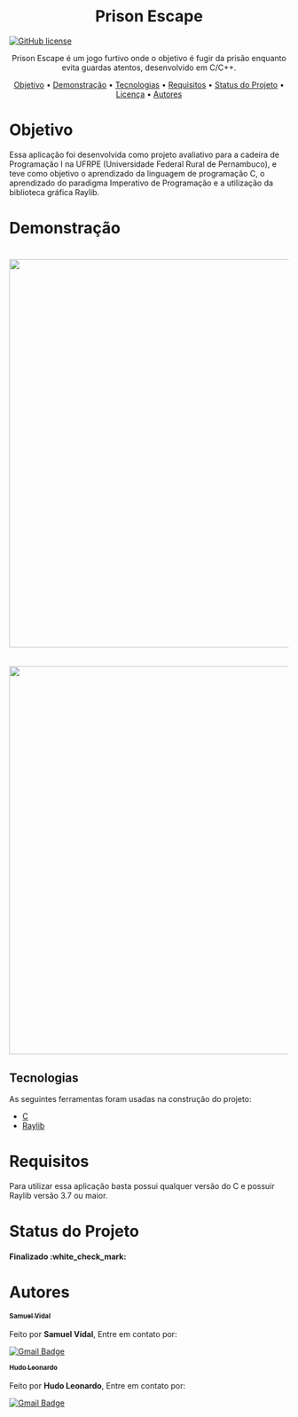 <h1 align="center">Prison Escape</h1>

[![GitHub license](https://img.shields.io/github/license/Samuelvidal99/book-finder-app?style=for-the-badge)](https://github.com/Samuelvidal99/prison-escape/blob/main/LICENSE)

<p align="center">Prison Escape é um jogo furtivo onde o objetivo é fugir da prisão enquanto evita guardas atentos, desenvolvido em C/C++.</p>

<p align="center">
 <a href="#objetivo">Objetivo</a> •
 <a href="#demonstração">Demonstração</a> • 
 <a href="#tecnologias">Tecnologias</a> • 
 <a href="#requisitos">Requisitos</a> • 
 <a href="#status-do-projeto">Status do Projeto</a> • 
 <a href="https://github.com/Samuelvidal99/ner-drugs-api/blob/main/LICENSE">Licença</a> • 
 <a href="#autores">Autores</a>
</p>

<h1>Objetivo</h1>
<p1>Essa aplicação foi desenvolvida como projeto avaliativo para a cadeira de Programação I na UFRPE (Universidade Federal Rural de Pernambuco), e teve como objetivo o aprendizado da linguagem de programação C, o aprendizado do paradigma Imperativo de Programação e a utilização da biblioteca gráfica Raylib.</p1>

<h1>Demonstração</h1>

<h1 align='center'><img src='./assets/demo-app01.png' width="700"}}></img><br><br><img src='./assets/demo-app02.png' width="700"}}></img></h1>

## Tecnologias

As seguintes ferramentas foram usadas na construção do projeto:

- [C](https://pt.wikipedia.org/wiki/C_(linguagem_de_programação))
- [Raylib](https://www.raylib.com)

<h1>Requisitos</h1>
<p1>Para utilizar essa aplicação basta possui qualquer versão do C e possuir Raylib versão 3.7 ou maior.</p1>

<h1>Status do Projeto</h1>
<h4>Finalizado :white_check_mark:</h4>

<h1>Autores</h1>
<a href="https://github.com/Samuelvidal99"><sub><b>Samuel Vidal</b></sub></a><br><br>
Feito por <b>Samuel Vidal</b>, Entre em contato por: 

[![Gmail Badge](https://img.shields.io/badge/-samuelvsantos2018@gmail.com-c14438?style=flat-square&logo=Gmail&logoColor=white&link=mailto:samuelvsantos2018@gmail.com)](mailto:samuelvsantos2018@gmail.com)

<a href="https://github.com/hudo9921"><sub><b>Hudo Leonardo</b></sub></a><br><br>
Feito por <b>Hudo Leonardo</b>, Entre em contato por: 

[![Gmail Badge](https://img.shields.io/badge/-hudo.l.s.g@gmail.com-c14438?style=flat-square&logo=Gmail&logoColor=white&link=mailto:hudo.l.s.g@gmail.com)](mailto:hudo.l.s.g@gmail.com)



